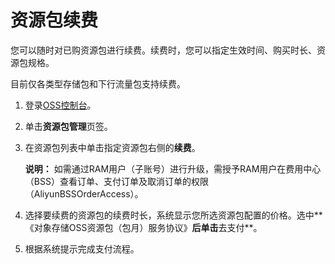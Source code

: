 # 资源包续费

您可以随时对已购资源包进行续费。续费时，您可以指定生效时间、购买时长、资源包规格。

目前仅各类型存储包和下行流量包支持续费。

1.  登录[OSS控制台](https://oss.console.aliyun.com/)。

2.  单击**资源包管理**页签。

3.  在资源包列表中单击指定资源包右侧的**续费**。

    **说明：** 如需通过RAM用户（子账号）进行升级，需授予RAM用户在费用中心（BSS）查看订单、支付订单及取消订单的权限（AliyunBSSOrderAccess）。

4.  选择要续费的资源包的续费时长，系统显示您所选资源包配置的价格。选中**《对象存储OSS资源包（包月）服务协议》**后单击**去支付**。

5.  根据系统提示完成支付流程。


